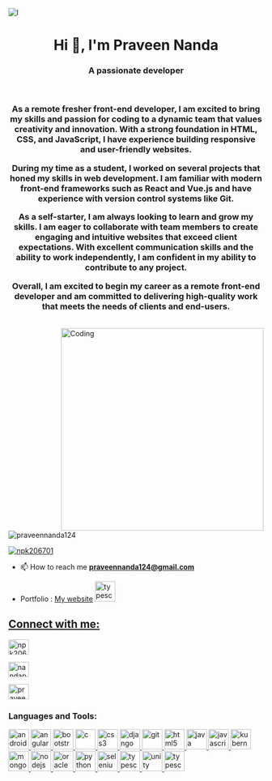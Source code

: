 
![l](https://github.com/PraveenNanda124/PraveenNanda124/assets/116082827/ed97125e-d56f-41fd-88ea-f810869875d9)


<h1 align="center">Hi 👋, I'm Praveen Nanda</h1>
<h3 align="center">A passionate developer</h3>
<br/>

<h3 align="center"> As a remote fresher front-end developer, I am excited to bring my skills and passion for coding to a dynamic team that values creativity and innovation. With a strong foundation in HTML, CSS, and JavaScript, I have experience building responsive and user-friendly websites.

During my time as a student, I worked on several projects that honed my skills in web development. I am familiar with modern front-end frameworks such as React and Vue.js and have experience with version control systems like Git.

As a self-starter, I am always looking to learn and grow my skills. I am eager to collaborate with team members to create engaging and intuitive websites that exceed client expectations. With excellent communication skills and the ability to work independently, I am confident in my ability to contribute to any project.

Overall, I am excited to begin my career as a remote front-end developer and am committed to delivering high-quality work that meets the needs of clients and end-users.</h3>

<br/>
<img align="right" alt="Coding" width="400" src="https://process.filestackapi.com/cache=expiry:max/resize=width:1050/efbSR18hT5uRKuo0zoMA">
<p align="left"> <img src="https://komarev.com/ghpvc/?username=praveennanda124&label=Profile%20views&color=0e75b6&style=flat" alt="praveennanda124" /> </p>

<p align="left"> <a href="https://twitter.com/npk206701" target="blank"><img src="https://img.shields.io/twitter/follow/npk206701?logo=twitter&style=for-the-badge" alt="npk206701" /></a> </p>

- 📫 How to reach me **praveennanda124@gmail.com**

- Portfolio : [My website](https://praveen-nanda-tech.netlify.app) <a href="https://praveen-nanda-tech.netlify.app/" target="_blank" rel="noreferrer"> <img src="https://cdn-icons-png.flaticon.com/512/726/726107.png" alt="typescript" width="40" height="40"/> 

<h2 align="left">Connect with me:</h2>
<p align="left">
<a href="https://twitter.com/npk206701" target="blank"><img align="center" src="https://i.pinimg.com/736x/ee/af/9c/eeaf9ce3ab22ecb3904daea1b2eab04a.jpg" alt="npk206701" height="30" width="40" /></a>
  
  
<a href="https://linkedin.com/in/praveennanda" target="blank"><img align="center" src="https://cdn3d.iconscout.com/3d/free/thumb/linkedin-logo-6858729-5638273.png" alt="nandapraveenkumar" height="30" width="40" /></a>
  
  
<a href="https://instagram.com/praveen_npk24" target="blank"><img align="center" src="https://upload.wikimedia.org/wikipedia/commons/thumb/e/e7/Instagram_logo_2016.svg/768px-Instagram_logo_2016.svg.png" alt="praveen_npk24" height="30" width="40" /></a>
</p>

<h3 align="left">Languages and Tools:</h3>
<p align="left"> <a href="https://developer.android.com" target="_blank" rel="noreferrer"> <img src="https://upload.wikimedia.org/wikipedia/commons/thumb/d/d7/Android_robot.svg/872px-Android_robot.svg.png" alt="android" width="40" height="40"/> </a> <a href="https://angular.io" target="_blank" rel="noreferrer"> <img src="https://angular.io/assets/images/logos/angular/angular.svg" alt="angular" width="40" height="40"/> </a> <a href="https://getbootstrap.com" target="_blank" rel="noreferrer"> <img src="https://upload.wikimedia.org/wikipedia/commons/thumb/b/b2/Bootstrap_logo.svg/512px-Bootstrap_logo.svg.png" alt="bootstrap" width="40" height="40"/> </a> <a href="https://www.cprogramming.com/" target="_blank" rel="noreferrer"> <img src="https://i.pinimg.com/736x/71/5b/59/715b59c8c7545d9dafb1a04111edde40.jpg" alt="c" width="40" height="40"/> </a> <a href="https://www.w3schools.com/css/" target="_blank" rel="noreferrer"> <img src="https://upload.wikimedia.org/wikipedia/commons/thumb/6/62/CSS3_logo.svg/2048px-CSS3_logo.svg.png" alt="css3" width="40" height="40"/> </a> <a href="https://www.djangoproject.com/" target="_blank" rel="noreferrer"> <img src="https://cdn.worldvectorlogo.com/logos/django.svg" alt="django" width="40" height="40"/> </a> <a href="https://git-scm.com/" target="_blank" rel="noreferrer"> <img src="https://www.vectorlogo.zone/logos/git-scm/git-scm-icon.svg" alt="git" width="40" height="40"/> </a> <a href="https://www.w3.org/html/" target="_blank" rel="noreferrer"> <img src="https://upload.wikimedia.org/wikipedia/commons/thumb/6/61/HTML5_logo_and_wordmark.svg/2048px-HTML5_logo_and_wordmark.svg.png" alt="html5" width="40" height="40"/> </a> <a href="https://www.java.com" target="_blank" rel="noreferrer"> <img src="https://i0.wp.com/www.techbooky.com/wp-content/uploads/2019/10/java-logo.png?resize=750%2C500&ssl=1" alt="java" width="40" height="40"/> </a> <a href="https://developer.mozilla.org/en-US/docs/Web/JavaScript" target="_blank" rel="noreferrer"> <img src="https://upload.wikimedia.org/wikipedia/commons/thumb/9/99/Unofficial_JavaScript_logo_2.svg/480px-Unofficial_JavaScript_logo_2.svg.png" alt="javascript" width="40" height="40"/> </a> <a href="https://kubernetes.io" target="_blank" rel="noreferrer"> <img src="https://www.vectorlogo.zone/logos/kubernetes/kubernetes-icon.svg" alt="kubernetes" width="40" height="40"/> </a> <a href="https://www.mongodb.com/" target="_blank" rel="noreferrer"> <img src="https://res.cloudinary.com/crunchbase-production/image/upload/c_lpad,f_auto,q_auto:eco,dpr_1/erkxwhl1gd48xfhe2yld" alt="mongodb" width="40" height="40"/> </a> <a href="https://nodejs.org" target="_blank" rel="noreferrer"> <img src="https://w7.pngwing.com/pngs/232/470/png-transparent-circle-js-node-node-js-programming-round-icon-popular-services-brands-vol-icon.png" alt="nodejs" width="40" height="40"/> </a> <a href="https://www.oracle.com/" target="_blank" rel="noreferrer"> <img src="https://i.pinimg.com/originals/08/ed/5e/08ed5e21ba68fda78747257e5aa4bb70.png" alt="oracle" width="40" height="40"/> </a> <a href="https://www.python.org" target="_blank" rel="noreferrer"> <img src="https://cdn.pixabay.com/photo/2020/01/22/12/33/python-4785225_1280.jpg" alt="python" width="40" height="40"/> </a> <a href="https://www.selenium.dev" target="_blank" rel="noreferrer"> <img src="https://upload.wikimedia.org/wikipedia/commons/d/d5/Selenium_Logo.png" alt="selenium" width="40" height="40"/> </a> <a href="https://www.typescriptlang.org/" target="_blank" rel="noreferrer"> <img src="https://cdn.worldvectorlogo.com/logos/typescript-2.svg" alt="typescript" width="40" height="40"/> </a> <a href="https://unity.com/" target="_blank" rel="noreferrer"> <img src="https://www.vectorlogo.zone/logos/unity3d/unity3d-icon.svg" alt="unity" width="40" height="40"/> </a>  <a href="https://www.typescriptlang.org/" target="_blank" rel="noreferrer"> <img src="https://cdn.cdnlogo.com/logos/r/85/react.svg" alt="typescript" width="40" height="40"/> </p>



